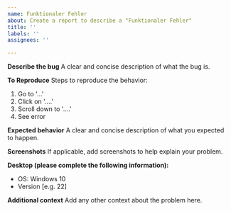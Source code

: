 ```yaml
---
name: Funktionaler Fehler
about: Create a report to describe a "Funktionaler Fehler"
title: ''
labels: ''
assignees: ''

---
```


**Describe the bug**
A clear and concise description of what the bug is.

**To Reproduce**
Steps to reproduce the behavior:
1. Go to '...'
2. Click on '....'
3. Scroll down to '....'
4. See error

**Expected behavior**
A clear and concise description of what you expected to happen.

**Screenshots**
If applicable, add screenshots to help explain your problem.

**Desktop (please complete the following information):**
 - OS: Windows 10
 - Version [e.g. 22]

**Additional context**
Add any other context about the problem here.
